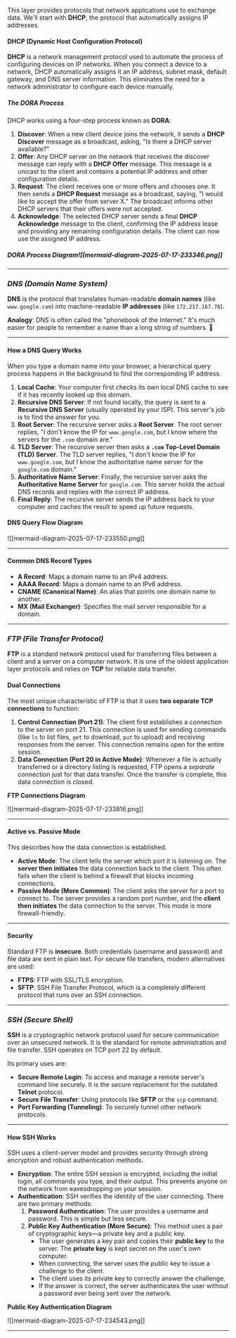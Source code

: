 This layer provides protocols that network applications use to exchange data. We'll start with **DHCP**, the protocol that automatically assigns IP addresses.

#### DHCP (Dynamic Host Configuration Protocol)

**DHCP** is a network management protocol used to automate the process of configuring devices on IP networks. When you connect a device to a network, DHCP automatically assigns it an IP address, subnet mask, default gateway, and DNS server information. This eliminates the need for a network administrator to configure each device manually.

##### The DORA Process

DHCP works using a four-step process known as **DORA**:

1. **Discover**: When a new client device joins the network, it sends a **DHCP Discover** message as a broadcast, asking, "Is there a DHCP server available?"
2. **Offer**: Any DHCP server on the network that receives the discover message can reply with a **DHCP Offer** message. This message is a unicast to the client and contains a potential IP address and other configuration details.
3. **Request**: The client receives one or more offers and chooses one. It then sends a **DHCP Request** message as a broadcast, saying, "I would like to accept the offer from server X." The broadcast informs other DHCP servers that their offers were not accepted.
4. **Acknowledge**: The selected DHCP server sends a final **DHCP Acknowledge** message to the client, confirming the IP address lease and providing any remaining configuration details. The client can now use the assigned IP address.

##### DORA Process Diagram![[mermaid-diagram-2025-07-17-233346.png]]

---
### *DNS (Domain Name System)*

**DNS** is the protocol that translates human-readable **domain names** (like `www.google.com`) into machine-readable **IP addresses** (like `172.217.167.78`).

**Analogy**: DNS is often called the "phonebook of the Internet." It's much easier for people to remember a name than a long string of numbers. 📖

---
#### How a DNS Query Works

When you type a domain name into your browser, a hierarchical query process happens in the background to find the corresponding IP address.

1. **Local Cache**: Your computer first checks its own local DNS cache to see if it has recently looked up this domain.
2. **Recursive DNS Server**: If not found locally, the query is sent to a **Recursive DNS Server** (usually operated by your ISP). This server's job is to find the answer for you.
3. **Root Server**: The recursive server asks a **Root Server**. The root server replies, "I don't know the IP for `www.google.com`, but I know where the servers for the `.com` domain are."
4. **TLD Server**: The recursive server then asks a **`.com` Top-Level Domain (TLD) Server**. The TLD server replies, "I don't know the IP for `www.google.com`, but I know the authoritative name server for the `google.com` domain."
5. **Authoritative Name Server**: Finally, the recursive server asks the **Authoritative Name Server** for `google.com`. This server holds the actual DNS records and replies with the correct IP address.
6. **Final Reply**: The recursive server sends the IP address back to your computer and caches the result to speed up future requests.

#### DNS Query Flow Diagram

![[mermaid-diagram-2025-07-17-233550.png]]

---
#### Common DNS Record Types

- **A Record**: Maps a domain name to an IPv4 address.
- **AAAA Record**: Maps a domain name to an IPv6 address.
- **CNAME (Canonical Name)**: An alias that points one domain name to another.
- **MX (Mail Exchanger)**: Specifies the mail server responsible for a domain.

---
### *FTP (File Transfer Protocol)*

**FTP** is a standard network protocol used for transferring files between a client and a server on a computer network. It is one of the oldest application layer protocols and relies on **TCP** for reliable data transfer.

#### Dual Connections

The most unique characteristic of FTP is that it uses **two separate TCP connections** to function:

1. **Control Connection (Port 21)**: The client first establishes a connection to the server on port 21. This connection is used for sending commands (like `ls` to list files, `get` to download, `put` to upload) and receiving responses from the server. This connection remains open for the entire session.
2. **Data Connection (Port 20 in Active Mode)**: Whenever a file is actually transferred or a directory listing is requested, FTP opens a _separate_ connection just for that data transfer. Once the transfer is complete, this data connection is closed.

**FTP Connections Diagram**

![[mermaid-diagram-2025-07-17-233816.png]]

---
#### Active vs. Passive Mode

This describes how the data connection is established.

- **Active Mode**: The client tells the server which port it is listening on. The **server then initiates** the data connection back to the client. This often fails when the client is behind a firewall that blocks incoming connections.
- **Passive Mode (More Common)**: The client asks the server for a port to connect to. The server provides a random port number, and the **client then initiates** the data connection to the server. This mode is more firewall-friendly.

---
#### Security

Standard FTP is **insecure**. Both credentials (username and password) and file data are sent in plain text. For secure file transfers, modern alternatives are used:

- **FTPS**: FTP with SSL/TLS encryption.
- **SFTP**: SSH File Transfer Protocol, which is a completely different protocol that runs over an SSH connection.

---
### *SSH (Secure Shell)*

**SSH** is a cryptographic network protocol used for secure communication over an unsecured network. It is the standard for remote administration and file transfer. SSH operates on TCP port 22 by default.

Its primary uses are:

- **Secure Remote Login**: To access and manage a remote server's command line securely. It is the secure replacement for the outdated **Telnet** protocol.
- **Secure File Transfer**: Using protocols like **SFTP** or the `scp` command.
- **Port Forwarding (Tunneling)**: To securely tunnel other network protocols.

---
#### How SSH Works

SSH uses a client-server model and provides security through strong encryption and robust authentication methods.

- **Encryption**: The entire SSH session is encrypted, including the initial login, all commands you type, and their output. This prevents anyone on the network from eavesdropping on your session.
- **Authentication**: SSH verifies the identity of the user connecting. There are two primary methods:
    1. **Password Authentication**: The user provides a username and password. This is simple but less secure.
    2. **Public Key Authentication (More Secure)**: This method uses a pair of cryptographic keys—a private key and a public key.
        - The user generates a key pair and copies their **public key** to the server. The **private key** is kept secret on the user's own computer.
        - When connecting, the server uses the public key to issue a challenge to the client.
        - The client uses its private key to correctly answer the challenge.
        - If the answer is correct, the server authenticates the user without a password ever being sent over the network.

**Public Key Authentication Diagram**

![[mermaid-diagram-2025-07-17-234543.png]]

---